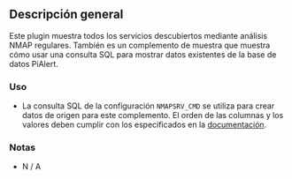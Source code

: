 ## Descripción general

Este plugin muestra todos los servicios descubiertos mediante análisis NMAP regulares. También es un complemento de muestra que muestra cómo usar una consulta SQL para mostrar datos existentes de la base de datos PiAlert.

### Uso

- La consulta SQL de la configuración `NMAPSRV_CMD` se utiliza para crear datos de origen para este complemento. El orden de las columnas y los valores deben cumplir con los especificados en la [documentación](https://github.com/jokob-sk/NetAlertX/tree/main/front/plugins).

### Notas

- N / A
